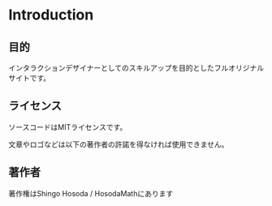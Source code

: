 # Introduction


## 目的

インタラクションデザイナーとしてのスキルアップを目的としたフルオリジナルサイトです。

## ライセンス

ソースコードはMITライセンスです。

文章やロゴなどは以下の著作者の許諾を得なければ使用できません。

## 著作者

著作権はShingo Hosoda / HosodaMathにあります
